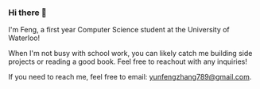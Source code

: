### Hi there 👋

I'm Feng, a first year Computer Science student at the University of Waterloo!

When I'm not busy with school work, you can likely catch me building side projects or reading a good book. Feel free to reachout with any inquiries!

If you need to reach me, feel free to email: [yunfengzhang789@gmail.com](mailto:yunfengzhang789@gmail.com).
<!--
**fengzhang789/fengzhang789** is a ✨ _special_ ✨ repository because its `README.md` (this file) appears on your GitHub profile.

Here are some ideas to get you started:

- 🔭 I’m currently working on ...
- 🌱 I’m currently learning ...
- 👯 I’m looking to collaborate on ...
- 🤔 I’m looking for help with ...
- 💬 Ask me about ...
- 📫 How to reach me: ...
- 😄 Pronouns: ...
- ⚡ Fun fact: ...
-->
